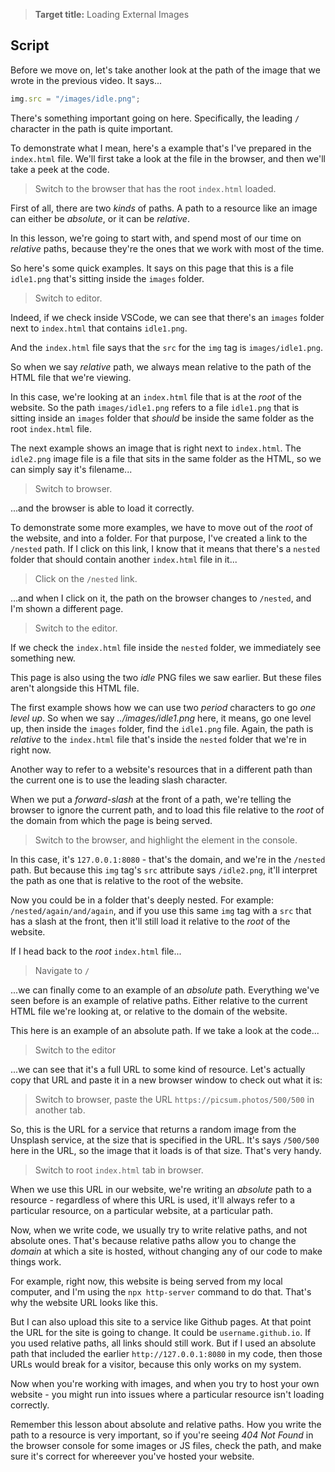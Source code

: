 > **Target title:** Loading External Images

## Script

Before we move on, let's take another look at the path of the image that we wrote in the previous video. It says...

```js
img.src = "/images/idle.png";
```

There's something important going on here. Specifically, the leading `/` character in the path is quite important.

To demonstrate what I mean, here's a example that's I've prepared in the `index.html` file. We'll first take a look at the file in the browser, and then we'll take a peek at the code.

> Switch to the browser that has the root `index.html` loaded.

First of all, there are two _kinds_ of paths. A path to a resource like an image can either be _absolute_, or it can be _relative_.

In this lesson, we're going to start with, and spend most of our time on _relative_ paths, because they're the ones that we work with most of the time.

So here's some quick examples. It says on this page that this is a file `idle1.png` that's sitting inside the `images` folder.

> Switch to editor.

Indeed, if we check inside VSCode, we can see that there's an `images` folder next to `index.html` that contains `idle1.png`.

And the `index.html` file says that the `src` for the `img` tag is `images/idle1.png`.

So when we say _relative_ path, we always mean relative to the path of the HTML file that we're viewing.

In this case, we're looking at an `index.html` file that is at the _root_ of the website. So the path `images/idle1.png` refers to a file `idle1.png` that is sitting inside an `images` folder that _should_ be inside the same folder as the root `index.html` file.

The next example shows an image that is right next to `index.html`. The `idle2.png` image file is a file that sits in the same folder as the HTML, so we can simply say it's filename...

> Switch to browser.

...and the browser is able to load it correctly.

To demonstrate some more examples, we have to move out of the _root_ of the website, and into a folder. For that purpose, I've created a link to the `/nested` path. If I click on this link, I know that it means that there's a `nested` folder that should contain another `index.html` file in it...

> Click on the `/nested` link.

...and when I click on it, the path on the browser changes to `/nested`, and I'm shown a different page.

> Switch to the editor.

If we check the `index.html` file inside the `nested` folder, we immediately see something new.

This page is also using the two _idle_ PNG files we saw earlier. But these files aren't alongside this HTML file.

The first example shows how we can use two _period_ characters to go _one level up_. So when we say _../images/idle1.png_ here, it means, go one level up, then inside the `images` folder, find the `idle1.png` file. Again, the path is _relative_ to the `index.html` file that's inside the `nested` folder that we're in right now.

Another way to refer to a website's resources that in a different path than the current one is to use the leading slash character.

When we put a _forward-slash_ at the front of a path, we're telling the browser to ignore the current path, and to load this file relative to the _root_ of the domain from which the page is being served.

> Switch to the browser, and highlight the element in the console.

In this case, it's `127.0.0.1:8080` - that's the domain, and we're in the `/nested` path. But because this `img` tag's `src` attribute says `/idle2.png`, it'll interpret the path as one that is relative to the root of the website.

Now you could be in a folder that's deeply nested. For example: `/nested/again/and/again`, and if you use this same `img` tag with a `src` that has a slash at the front, then it'll still load it relative to the _root_ of the website.

If I head back to the _root_ `index.html` file...

> Navigate to `/`

...we can finally come to an example of an _absolute_ path. Everything we've seen before is an example of relative paths. Either relative to the current HTML file we're looking at, or relative to the domain of the website.

This here is an example of an absolute path. If we take a look at the code...

> Switch to the editor

...we can see that it's a full URL to some kind of resource. Let's actually copy that URL and paste it in a new browser window to check out what it is:

> Switch to browser, paste the URL `https://picsum.photos/500/500` in another tab.

So, this is the URL for a service that returns a random image from the Unsplash service, at the size that is specified in the URL. It's says `/500/500` here in the URL, so the image that it loads is of that size. That's very handy.

> Switch to root `index.html` tab in browser.

When we use this URL in our website, we're writing an _absolute_ path to a resource - regardless of where this URL is used, it'll always refer to a particular resource, on a particular website, at a particular path.

Now, when we write code, we usually try to write relative paths, and not absolute ones. That's because relative paths allow you to change the _domain_ at which a site is hosted, without changing any of our code to make things work.

For example, right now, this website is being served from my local computer, and I'm using the `npx http-server` command to do that. That's why the website URL looks like this.

But I can also upload this site to a service like Github pages. At that point the URL for the site is going to change. It could be `username.github.io`. If you used relative paths, all links should still work. But if I used an absolute path that included the earlier `http://127.0.0.1:8080` in my code, then those URLs would break for a visitor, because this only works on my system.

Now when you're working with images, and when you try to host your own website - you might run into issues where a particular resource isn't loading correctly.

Remember this lesson about absolute and relative paths. How you write the path to a resource is very important, so if you're seeing _404 Not Found_ in the browser console for some images or JS files, check the path, and make sure it's correct for whereever you've hosted your website.
